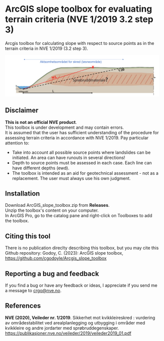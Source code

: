 # ArcGIS slope toolbox for evaluating terrain criteria (NVE 1/2019 3.2 step 3)
Arcgis toolbox for calculating slope with respect to source points as in the terrain criteria in NVE 1/2019 (3.2 step 3).

![terrengkriterier](terrengkriterier.png)

## Disclaimer

**This is not an official NVE product**.<br />
This toolbox is under development and may contain errors. <br />
It is assumed that the user has sufficient understanding of the procedure for assessing terrain criteria in accordance with NVE 1/2019. 
Pay particular attention to:

- Take into account all possible source points where landslides can be initiated. An area can have runouts in several directions!
- Depth to source points must be assessed in each case. Each line can have different depths (ewd).
- The toolbox is intended as an aid for geotechnical assessment - not as a replacement. The user must always use his own judgment.

## Installation
Download ArcGIS_slope_toolbox.zip from **Releases**. <br />
Unzip the toolbox's content on your computer. <br />In ArcGIS Pro, go to the catalog pane and right-click on Toolboxes to add the toolbox.

## Citing this tool
There is no publication direclty describing this toolbox, but you may cite this Github repository: 
Godoy, C. (2023): ArcGIS slope toolbox, https://github.com/cgodoyle/Arcgis_slope_toolbox

## Reporting a bug and feedback
If you find a bug or have any feedback or ideas, I appreciate if you send me a message to crgo@nve.no. 


## References
**NVE (2020), Veileder nr. 1/2019**. Sikkerhet mot kvikkleireskred : vurdering av områdestabilitet ved
arealplanlegging og utbygging i områder med kvikkleire og andre jordarter med sprøbruddegenskaper.
https://publikasjoner.nve.no/veileder/2019/veileder2019_01.pdf

